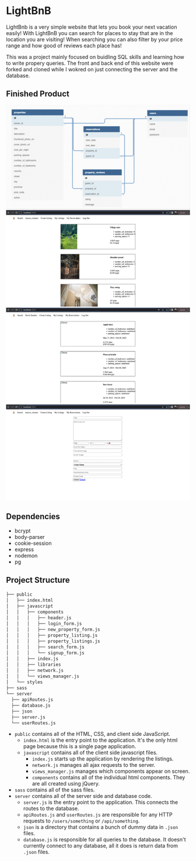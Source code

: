 # LightBnB

LightBnb is a very simple website that lets you book your next vacation easily! With LightBnB you can search for places to stay that are in the location you are visiting! When searching you can also filter by your price range and how good of reviews each place has! 

This was a project mainly focused on buidling SQL skills and learning how to write propery queries. The front and back end of this website were forked and cloned while I wokred on just connecting the server and the database. 

## Finished Product

!["Screenshot of ERD Diagram"](https://github.com/marcuszcoding/LightBnB/blob/main/docs/erd-diagram.png)
!["Screenshot of Home Page"](https://github.com/marcuszcoding/LightBnB/blob/main/docs/home-page.png)
!["Screenshot of Reservations Page](https://github.com/marcuszcoding/LightBnB/blob/main/docs/my-reservations-page.png)
!["Screenshot of Create Listing Page"](https://github.com/marcuszcoding/LightBnB/blob/main/docs/create-listing.png)

## Dependencies 

- bcrypt
- body-parser
- cookie-session
- express
- nodemon
- pg

## Project Structure


```
├── public
│   ├── index.html
│   ├── javascript
│   │   ├── components 
│   │   │   ├── header.js
│   │   │   ├── login_form.js
│   │   │   ├── new_property_form.js
│   │   │   ├── property_listing.js
│   │   │   ├── property_listings.js
│   │   │   ├── search_form.js
│   │   │   └── signup_form.js
│   │   ├── index.js
│   │   ├── libraries
│   │   ├── network.js
│   │   └── views_manager.js
│   └── styles
├── sass
└── server
  ├── apiRoutes.js
  ├── database.js
  ├── json
  ├── server.js
  └── userRoutes.js
```

* `public` contains all of the HTML, CSS, and client side JavaScript. 
  * `index.html` is the entry point to the application. It's the only html page because this is a single page application.
  * `javascript` contains all of the client side javascript files.
    * `index.js` starts up the application by rendering the listings.
    * `network.js` manages all ajax requests to the server.
    * `views_manager.js` manages which components appear on screen.
    * `components` contains all of the individual html components. They are all created using jQuery.
* `sass` contains all of the sass files. 
* `server` contains all of the server side and database code.
  * `server.js` is the entry point to the application. This connects the routes to the database.
  * `apiRoutes.js` and `userRoutes.js` are responsible for any HTTP requests to `/users/something` or `/api/something`. 
  * `json` is a directory that contains a bunch of dummy data in `.json` files.
  * `database.js` is responsible for all queries to the database. It doesn't currently connect to any database, all it does is return data from `.json` files.